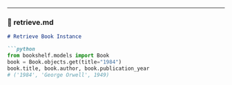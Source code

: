 
---

### 📄 retrieve.md
```markdown
# Retrieve Book Instance

```python
from bookshelf.models import Book
book = Book.objects.get(title="1984")
book.title, book.author, book.publication_year
# ('1984', 'George Orwell', 1949)
